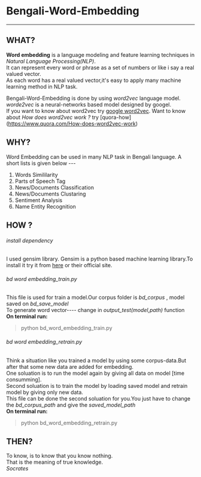 # Bengali-Word-Embedding
------------------------------
## WHAT?
**Word embedding** is a language modeling and feature learning techniques in *Natural Language Processing(NLP)*.<br>
It can represent every word or phrase as a set of numbers or like i say a real valued vector.<br>
As each word has a real valued vector,it's easy to apply many machine learning method in NLP task.<br>

Bengali-Word-Embedding is done by using *word2vec* language model.
*worde2vec* is a neural-networks based model designed by googel.<br>
If you want to know about word2vec try [google word2vec](https://code.google.com/archive/p/word2vec/).
Want to know about *How does word2vec work ?* try [quora-how] (https://www.quora.com/How-does-word2vec-work) <br>

## WHY?
Word Embedding can be used in many NLP task in Bengali language. A short lists is given below ---<br>

1. Words Simililarity
2. Parts of Speech Tag
3. News/Documents Classification
4. News/Documents Clustaring
5. Sentiment Analysis
6. Name Entity Recognition

## HOW ?

###### install dependency
I used gensim library. Gensim is a python based machine learning library.To install it try it from [here](http://junya906.blogspot.com/2015/10/install-gensim-on-ubuntu-1404.html) or their official site.

###### bd word embedding_train.py
This file is used for train a model.Our corpus folder is *bd_corpus* , model saved on *bd_save_model* <br>
To generate word vector---- change in *output_test(model,path)* function<br>
**On terminal run:** 
>python bd_word_embedding_train.py
    
###### bd word embedding_retrain.py
Think a situation like you trained a model by using some corpus-data.But after that some new data are added for embedding.<br>
One soluation is to run the model again by giving all data on model [time consumming].<br>
Second soluation is to train the model by loading saved model and retrain model by giving only new data.<br>
This file can be done the second soluation for you.You just have to change the *bd_corpus_path* and give the *saved_model_path*<br>
**On terminal run:** 
>python bd_word_embedding_retrain.py
    


## THEN?
To know, is to know that you know nothing.<br>
That is the meaning of true knowledge.<br>
*Socrates*

